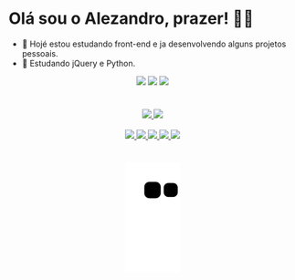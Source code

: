 # Olá sou o Alezandro, prazer! ✌🏾

- 🔭 Hojé estou estudando front-end e ja desenvolvendo alguns projetos pessoais.
- 🌱 Estudando jQuery e Python. 

<div align="center"> 
    <a href="https://www.linkedin.com/in/alezandro-c-6725b1105/" target="_blank"><img src="https://img.shields.io/badge/-LinkedIn-%230077B5?style=for-the-badge&logo=linkedin&logoColor=white" target="_blank"></a> 
      <a href="https://api.whatsapp.com/send?phone=5512982931419&text=Ol%C3%A1%20Alezandro." target="_blank"><img src="https://img.shields.io/badge/WhatsApp-25D366?style=for-the-badge&logo=whatsapp&logoColor=white" target="_blank"></a>
    <a href="mailto:alezandrocosta@live.com" target="_blank"><img src="https://img.shields.io/badge/Microsoft_Outlook-0078D4?style=for-the-badge&logo=microsoft-outlook&logoColor=white" target="_blank"></a>
  
</div>

#

<div align="center">
  <a href="https://github.com/zandrocr">
  <img  width="400px" src="https://github-readme-stats.vercel.app/api?username=zandrocr&show_icons=true&theme=radical&include_all_commits=true&count_private=true"/>
  <img  width="400px" src="https://github-readme-stats.vercel.app/api/top-langs/?username=zandrocr&layout=compact&langs_count=7&theme=radical"/>
</div>
    
 <br>
    
<div align="center">
    <img width="60" heigth="50" src="https://cdn.jsdelivr.net/gh/devicons/devicon/icons/html5/html5-original.svg" >
    <img width="60" heigth="50" src="https://cdn.jsdelivr.net/gh/devicons/devicon/icons/css3/css3-original.svg" >
    <img width="60" heigth="50" src="https://cdn.jsdelivr.net/gh/devicons/devicon/icons/javascript/javascript-plain.svg">
    <img width="60" heigth="50" src="https://cdn.jsdelivr.net/gh/devicons/devicon/icons/jquery/jquery-original.svg" />
    <img width="60" heigth="50" src="https://cdn.jsdelivr.net/gh/devicons/devicon/icons/bootstrap/bootstrap-plain.svg" />
</div>
    
#      
<div align="center">
<img src="https://github.com/zandrocr/zandrocr/blob/output/github-contribution-grid-snake.svg">
    </div>
